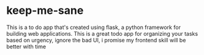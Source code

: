 # keep-me-sane
This is a to do app that's created using flask, a python framework for building web applications.
This is a great todo app for organizing your tasks based on urgency, ignore the bad UI, i promise my frontend skill will be better with time
